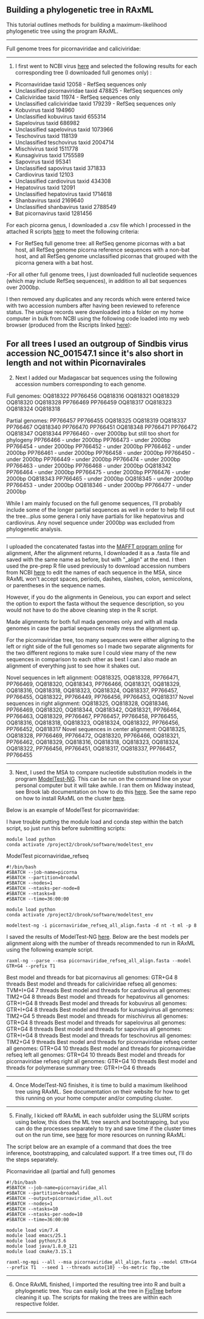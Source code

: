 Building a phylogenetic tree in RAxML
---

This tutorial outlines methods for building a maximum-likelihood phylogenetic tree using the program RAxML.

---
Full genome trees for picornaviridae and caliciviridae: 
___
1. I first went to NCBI virus [here](https://www.ncbi.nlm.nih.gov/labs/virus/vssi/#/) and selected the following results for each corresponding tree (I downloaded full genomes only) : 
- Picornaviridae taxid 12058 - RefSeq sequences only
- Unclassified picornaviridae taxid 478825 - RefSeq sequences only
- Caliciviridae taxid 11974 - RefSeq sequences only
- Unclassified caliciviridae taxid 179239 - RefSeq sequences only
- Kobuvirus taxid 194960
- Unclassified kobuvirus taxid 655314
- Sapelovirus taxid 686982
- Unclassified sapelovirus taxid 1073966
- Teschovirus taxid 118139
- Unclassified teschovirus taxid 2004714
- Mischivirus taxid 1511778
- Kunsagivirus taxid 1755589
- Sapovirus taxid 95341
- Unclassified sapovirus taxid 371833
- Cardiovirus taxid 12103
- Unclassified cardiovirus taxid 434308
- Hepatovirus taxid 12091
- Unclassified hepatovirus taxid 1714618
- Shanbavirus taxid 2169640
- Unclassified shanbavirus taxid 2788549
- Bat picornavirus taxid 1281456


For each picorna genus, I downloaded a .csv file which I processed in the attached R scripts [here]() to meet the following criteria: 
- For RefSeq full genome tree: all RefSeq genome picornas with a bat host, all RefSeq genome picorna reference sequences with a non-bat host, and all RefSeq genome unclassified picornas that grouped with the picorna genera with a bat host.

-For all other full genome trees, I just downloaded full nucleotide sequences (which may include RefSeq sequences), in addition to all bat sequences over 2000bp. 

I then removed any duplicates and any records which were entered twice with two accession numbers after having been reviewed to reference status. The unique records were downloaded into a  folder on my home computer in bulk from NCBI using the following code loaded into my web browser (produced from the Rscripts linked [here]()):

For all trees I used an outgroup of Sindbis virus accession NC_001547.1 since it's also short in length and not within Picornavirales
---

2. Next I added our Madagascar bat sequences using the following accession numbers corresponding to each genome.

Full genomes: 
OQ818322
PP766456
OQ818316
OQ818321
OQ818329
OQ818320
OQ818328
PP766469
PP766459
OQ818317
OQ818323
OQ818324
OQ818318

Partial genomes:
PP766457
PP766455
OQ818325
OQ818319
OQ818337
PP766467
OQ818340
PP766470
PP766451
OQ818348
PP766471
PP766472
OQ818347
OQ818344
PP766460 - over 2000bp but still too short for phylogeny
PP766466 - under 2000bp
PP766473 - under 2000bp
PP766454 - under 2000bp
PP766452 - under 2000bp
PP766462 - under 2000bp
PP766461 - under 2000bp
PP766458 - under 2000bp
PP766450 - under 2000bp
PP766449 - under 2000bp
PP766474 - under 2000bp
PP766463 - under 2000bp
PP766468 - under 2000bp
OQ818342
PP766464 - under 2000bp
PP766475 - under 2000bp
PP766476 - under 2000bp
OQ818343
PP766465 - under 2000bp
OQ818345 - under 2000bp
PP766453 - under 2000bp
OQ818346 - under 2000bp
PP766477 - under 2000bp

While I am mainly focused on the full genome sequences, I'll probably include some of the longer partial sequences as well in order to help fill out the tree...plus some genera I only have partials for like hepatovirus and cardiovirus. Any novel sequence under 2000bp was excluded from phylogenetic analysis. 

---
I uploaded the concatenated fastas into the [MAFFT program online](https://mafft.cbrc.jp/alignment/server/) for alignment, After the alignment returns, I downloaded it as a .fasta file and saved with the same name as before, but with "_align" at the end. I then used the pre-prep R file used previously to download accession numbers from NCBI [here]() to edit the names of each sequence in the MSA, since RAxML won't accept spaces, periods, dashes, slashes, colon, semicolons, or parentheses in the sequence names.

However, if you do the alignments in Geneious, you can export and select the option to export the fasta without the sequence description, so you would not have to do the above cleaning step in the R script. 

Made alignments for both full mada genomes only and with all mada genomes in case the partial sequences really mess the alignment up.

For the picornaviridae tree, too many sequences were either aligning to the left or right side of the full genomes so I made two separate alignments for the two different regions to make sure I could view many of the new sequences in comparison to each other as best I can.I also made an alignment of everything just to see how it shakes out. 

Novel sequences in left alignment: OQ818325, OQ818328, PP766471, PP766469, OQ818320, OQ818343, PP766466, OQ818321, OQ818329, OQ818316, OQ818318, OQ818323, OQ818324, OQ818337, PP766457, PP766455, OQ818322, PP766449, PP766456, PP766453, OQ818317
Novel sequences in right alignment: OQ818325, OQ818328, OQ818346, PP766469, OQ818320, OQ818344, OQ818342, OQ818321, PP766464, PP766463, OQ818329, PP766467, PP766457, PP766458, PP766455, OQ818316, OQ818318, OQ818323, OQ818324, OQ818322, PP766456, PP766452, OQ818317
Novel sequences in center alignment: OQ818325, OQ818328, PP766469, PP766472, OQ818320, PP766466, OQ818321, PP766462, OQ818329, OQ818316, OQ818318, OQ818323, OQ818324, OQ818322, PP766456, PP766451, OQ818317, OQ818337, PP766457, PP766455

---

3. Next, I used the MSA to compare nucleotide substitution models in the program [ModelTest-NG](https://github.com/ddarriba/modeltest). This can be run on the command line on your personal computer but it will take awhile. I ran them on Midway instead, see Brook lab documentation on how to do this [here](https://github.com/brooklabteam/brooklab-resources/blob/main/modeltest-ng.md). See the same repo on how to install RAxML on the cluster [here](https://github.com/brooklabteam/brooklab-resources/blob/main/RAxML-mpi.md).

Below is an example of ModelTest for picornaviridae:

I have trouble putting the module load and conda step within the batch script, so just run this before submitting scripts: 

```
module load python
conda activate /project2/cbrook/software/modeltest_env
```

ModelTest picornaviridae_refseq
```
#!/bin/bash
#SBATCH --job-name=picorna
#SBATCH --partition=broadwl
#SBATCH --nodes=1
#SBATCH --ntasks-per-node=8
#SBATCH --ntasks=8
#SBATCH --time=36:00:00

module load python
conda activate /project2/cbrook/software/modeltest_env

modeltest-ng -i picornaviridae_refseq_all_align.fasta -d nt -t ml -p 8
```

I saved the results of ModelTest-NG [here](). Below are the best models per alignment along with the number of threads recommended to run in RAxML using the following example script. 
```
raxml-ng --parse --msa picornaviridae_refseq_all_align.fasta --model GTR+G4 --prefix T1
```
Best model and threads for bat picornavirus all genomes: GTR+G4 8 threads
Best model and threads for caliciviridae refseq all genomes: TVM+I+G4 7 threads
Best model and threads for cardiovirus all genomes: TIM2+G4 8 threads
Best model and threads for hepatovirus all genomes: GTR+I+G4 8 threads
Best model and threads for kobuvirus all genomes: GTR+I+G4 8 threads
Best model and threads for kunsagivirus all genomes: TIM2+G4 5 threads
Best model and threads for mischivirus all genomes: GTR+G4 8 threads
Best model and threads for sapelovirus all genomes: GTR+G4 8 threads
Best model and threads for sapovirus all genomes: GTR+I+G4 8 threads
Best model and threads for teschovirus all genomes: TIM2+G4 9 threads
Best model and threads for picornaviridae refseq center all genomes: GTR+G4 10 threads
Best model and threads for picornaviridae refseq left all genomes: GTR+G4 10 threads
Best model and threads for picornaviridae refseq right all genomes: GTR+G4 10 threads
Best model and threads for polymerase summary tree: GTR+I+G4 6 threads

---

4. Once ModelTest-NG finishes, it is time to build a maximum likelihood tree using RAxML. See documentation on their website for how to get this running on your home computer and/or computing cluster. 

---

5. Finally, I kicked off RAxML in each subfolder using the SLURM scripts using below, this does the ML tree search and bootstrapping, but you can do the processes separately to try and save time if the cluster times out on the run time, see [here](https://github.com/amkozlov/raxml-ng/wiki/Tutorial) for more resources on running RAxML:

The script below are an example of a command that does the tree inference, bootstrapping, and calculated support. If a tree times out, I'll do the steps separately.

Picornaviridae all (partial and full) genomes
```
#!/bin/bash
#SBATCH --job-name=picornaviridae_all
#SBATCH --partition=broadwl
#SBATCH --output=picornaviridae_all.out
#SBATCH --nodes=1
#SBATCH --ntasks=10
#SBATCH --ntasks-per-node=10
#SBATCH --time=36:00:00

module load vim/7.4
module load emacs/25.1
module load python/3.6
module load java/1.8.0_121
module load cmake/3.15.1

raxml-ng-mpi --all --msa picornaviridae_all_align.fasta --model GTR+G4 --prefix T1  --seed 1 --threads auto{10} --bs-metric fbp,tbe
```
---

6. Once RAxML finished, I imported the resulting tree into R and built a phylogenetic tree. You can easily look at the tree in [FigTree](http://tree.bio.ed.ac.uk/software/figtree/) before cleaning it up. The scripts for making the trees are within each respective folder. 

---